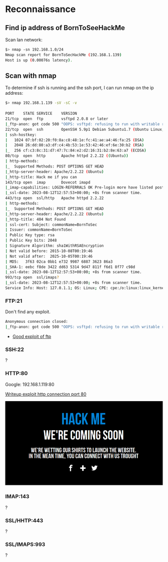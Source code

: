 # Reconnaissance

## Find ip address of BornToSeeHackMe

Scan lan network:

```bash
$> nmap -sn 192.168.1.0/24
Nmap scan report for BornToSecHackMe (192.168.1.139)
Host is up (0.00076s latency).
```

## Scan with nmap

To determine if ssh is running and the ssh port, I can run nmap on the ip address:

```bash
$> nmap 192.168.1.139 -sV -sC -v

PORT    STATE SERVICE    VERSION
21/tcp  open  ftp        vsftpd 2.0.8 or later
|_ftp-anon: got code 500 "OOPS: vsftpd: refusing to run with writable root inside chroot()".
22/tcp  open  ssh        OpenSSH 5.9p1 Debian 5ubuntu1.7 (Ubuntu Linux; protocol 2.0)
| ssh-hostkey:
|   1024 07:bf:02:20:f0:8a:c8:48:1e:fc:41:ae:a4:46:fa:25 (DSA)
|   2048 26:dd:80:a3:df:c4:4b:53:1e:53:42:46:ef:6e:30:b2 (RSA)
|_  256 cf:c3:8c:31:d7:47:7c:84:e2:d2:16:31:b2:8e:63:a7 (ECDSA)
80/tcp  open  http       Apache httpd 2.2.22 ((Ubuntu))
| http-methods:
|_  Supported Methods: POST OPTIONS GET HEAD
|_http-server-header: Apache/2.2.22 (Ubuntu)
|_http-title: Hack me if you can
143/tcp open  imap       Dovecot imapd
|_imap-capabilities: LOGIN-REFERRALS OK Pre-login more have listed post-login SASL-IR LITERAL+ ENABLE LOGINDISABLEDA0001 IMAP4rev1 ID IDLE capabilities STARTTLS
|_ssl-date: 2023-08-12T12:57:53+00:00; +8s from scanner time.
443/tcp open  ssl/http   Apache httpd 2.2.22
| http-methods:
|_  Supported Methods: POST OPTIONS GET HEAD
|_http-server-header: Apache/2.2.22 (Ubuntu)
|_http-title: 404 Not Found
| ssl-cert: Subject: commonName=BornToSec
| Issuer: commonName=BornToSec
| Public Key type: rsa
| Public Key bits: 2048
| Signature Algorithm: sha1WithRSAEncryption
| Not valid before: 2015-10-08T00:19:46
| Not valid after:  2025-10-05T00:19:46
| MD5:   3f63 02ca 0bb1 e732 9987 6887 3623 86a3
|_SHA-1: eebc f8de 3422 dd63 5314 9d47 811f f6d1 8f77 c98d
|_ssl-date: 2023-08-12T12:57:53+00:00; +8s from scanner time.
993/tcp open  ssl/imaps?
|_ssl-date: 2023-08-12T12:57:53+00:00; +8s from scanner time.
Service Info: Host: 127.0.1.1; OS: Linux; CPE: cpe:/o:linux:linux_kernel
```

### FTP:21

Don't find any exploit.

```bash
Anonymous connection closed:
|_ftp-anon: got code 500 "OOPS: vsftpd: refusing to run with writable root inside chroot()".
```

- [Good exploit of ftp](https://medium.com/@kubotortech/pentesting-exploiting-ftp-cba8ec81968e)

### SSH:22

?

### HTTP:80

Google: 192.168.1.119:80

[Writeup exploit http connection port 80](/writeup_http.md)

![website img](/README/hackme.png)

### IMAP:143

?

### SSL/HHTP:443

?

### SSL/IMAPS:993

?
